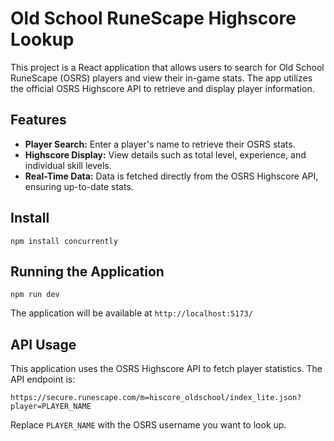 # Old School RuneScape Highscore Lookup

This project is a React application that allows users to search for Old School RuneScape (OSRS) players and view their in-game stats. The app utilizes the official OSRS Highscore API to retrieve and display player information.

## Features

- **Player Search:** Enter a player's name to retrieve their OSRS stats.
- **Highscore Display:** View details such as total level, experience, and individual skill levels.
- **Real-Time Data:** Data is fetched directly from the OSRS Highscore API, ensuring up-to-date stats.

## Install

```
npm install concurrently
```

## Running the Application

```
npm run dev
```

The application will be available at `http://localhost:5173/`

## API Usage

This application uses the OSRS Highscore API to fetch player statistics. The API endpoint is:

```
https://secure.runescape.com/m=hiscore_oldschool/index_lite.json?player=PLAYER_NAME
```

Replace `PLAYER_NAME` with the OSRS username you want to look up.
